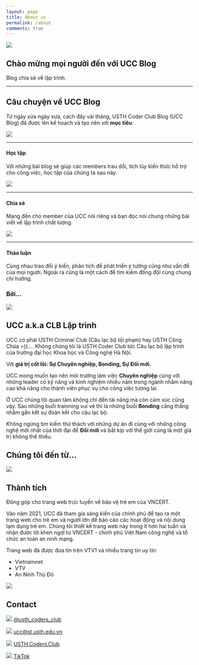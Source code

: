 ```yaml
---
layout: page
title: About us
permalink: /about
comments: true
---
```


<div class="justify-content-between">
<div class="col-md-12 pr-5">

<div class="d-md-flex container justify-content-center pb-4">
    <div class="d-flex col-xl-6 col-lg-6 col-md-6 col-sm-12 col-xs-12 justify-content-xl-end justify-content-lg-end justify-content-md-end justify-content-sm-center justify-content-xs-center">
        <img src="{{site.baseurl}}/assets/images/about-us/hamster.png">
    </div>
    <div class="col-xl-6 col-lg-6 col-md-6 col-sm-12 col-xs-12 pt-5 pr-4 d-flex justify-content-center flex-column">
        <h2 class="">Chào mừng mọi người đến với UCC Blog</h2>
        <p class="">Blog chia sẻ về lập trình.</p>
    </div>
</div>
<div><hr/></div>
<h2 class="pt-5">Câu chuyện về UCC Blog</h2>

<p>Từ ngày xửa ngày xưa, cách đây vài tháng, USTH Coder Club Blog (UCC Blog) đã được lên kế hoạch và tạo nên với <b>mục tiêu</b>:</p>

<div class="d-md-flex container justify-content-between pb-4" style="max-width:100%;">
    <div class="col-xl-3 col-lg-3 col-md-3 col-sm-12 col-xs-12 m-3">
        <img src="{{site.baseurl}}/assets/images/about-us/learning.png" style="max-width:30%;">
        <hr/>
        <h4>Học tập</h4>
        <p>Với những bài blog sẽ giúp các members trau dồi, tích lũy kiến thức hỗ trợ cho công việc, học tập của chúng ta sau này.</p>
    </div>
    <div class="col-xl-3 col-lg-3 col-md-3 col-sm-12 col-xs-12 m-3">
        <img src="{{site.baseurl}}/assets/images/about-us/sharing.png" style="max-width:30%">
        <hr/>
        <h4>Chia sẻ</h4>
        <p>Mang đến cho member của UCC nói riêng và bạn đọc nói chung những bài viết về lập trình chất lượng.</p>
    </div>
    <div class="col-xl-3 col-lg-3 col-md-3 col-sm-12 col-xs-12 m-3">
        <img src="{{site.baseurl}}/assets/images/about-us/discussing.png" style="max-width:30%">
        <hr/>
        <h4>Thảo luận</h4>
        <p>Cùng nhau trao đổi ý kiến, phân tích để phát triển ý tưởng cũng như vấn đề của mọi người. Ngoài ra cũng là một cách để tìm kiếm đồng đội cùng chung chí hướng.</p>
    </div>
</div>
<h3>Bởi...</h3>
<div class="text-center"><img src="{{site.baseurl}}/assets/images/about-us/banner.png" style="max-width:100%;align:center;" class="mb-4"></div>
<h2 class="">UCC a.k.a CLB Lập trình</h2>
<p class="mt-2 mb-2">UCC có phải USTH Criminal Club (Câu lạc bộ tội phạm) hay USTH Công Chúa =)).... Không chúng tôi là USTH Coder Club tức Câu lạc bộ lập trình của trường đại học Khoa học và Công nghệ Hà Nội.</p>
<p class="mt-2 mb-2">Với <b>giá trị cốt lõi: Sự Chuyên nghiệp, Bonding, Sự Đổi mới.</b></p>
<p class="mt-4">UCC mong muốn tạo nên môi trường làm việc <b>Chuyên nghiệp</b> cùng với những leader có kỹ năng và kinh nghiệm nhiều năm trong ngành nhằm nâng cao khả năng cho thành viên phục vụ cho công việc tương lai.</p>
<p>Ở UCC chúng tôi quan tâm không chỉ đến tài năng mà còn cảm xúc cũng vậy. Sau những buổi trainning vui vẻ thì là những buổi <b>Bonding</b> căng thẳng nhằm gắn kết sự đoàn kết cho câu lạc bộ.</p>
<p>Không ngừng tìm kiếm thử thách với những dự án đi cùng với những công nghệ mới nhất của thời đại để <b>Đổi mới</b> và bắt kịp với thế giới cũng là một giá trị không thể thiếu.</p>

<h2 class="pt-5">Chúng tôi đến từ...</h2>
<div class="text-center"><img src="{{site.baseurl}}/assets/images/about-us/mix.jpg" style="max-width:100%;"></div>

<h2 class="pt-5">Thành tích</h2>
<p>Đóng góp cho trang web trực tuyến về bảo vệ trẻ em của VNCERT.</p>
<p>Vào năm 2021, UCC đã tham gia sáng kiến ​​của chính phủ để tạo ra một trang web cho trẻ em và
người lớn để báo cáo các hoạt động và nội dung lạm dụng trẻ em. Chúng tôi thiết kế trang web này trong ít hơn hai tuần và nhận được lời khen ngợi từ VNCERT - chính phủ Việt Nam
công nghệ và tổ chức an toàn an ninh mạng.</p>
<div>
    <p>Trang web đã được đưa tin trên VTV1 và nhiều trang tin uy tín:</p>
    <ul>
        <li>Vietnamnet</li>
        <li>VTV</li>
        <li>An Ninh Thủ Đô</li>
    </ul>
</div>
<div class="text-center"><img src="{{site.baseurl}}/assets/images/about-us/vncert.png" style="max-width:100%;align:center;"></div>

<h2 class="pt-5">Contact</h2>
<div class="d-md-flex container justify-content-between" style="max-width:100%;">
    <div class="col-xl-6 col-lg-6 col-md-6 col-sm-12 col-xs-12">
        <p>
            <img src="{{site.baseurl}}/assets/images/about-us/ins.png" style="max-width:15%;">
            <a href="https://www.instagram.com/usth_coders_club/">@usth_coders_club</a>
        </p>
    </div>
    <div class="col-xl-6 col-lg-6 col-md-6 col-sm-12 col-xs-12">
        <p>
            <img src="{{site.baseurl}}/assets/images/about-us/mail.png" style="max-width:15%;">
            <a href="mailto:ucc@st.usth.edu.vn">ucc@st.usth.edu.vn</a>
        </p>
    </div>
</div>
<div class="d-md-flex container justify-content-between" style="max-width:100%;">
    <div class="col-xl-6 col-lg-6 col-md-6 col-sm-12 col-xs-12">
        <p>
            <img src="{{site.baseurl}}/assets/images/about-us/fb.png" style="max-width:15%;">
            <a href="https://www.facebook.com/USTH.Coders.Club">USTH.Coders.Club</a>
        </p>
    </div>
    <div class="col-xl-6 col-lg-6 col-md-6 col-sm-12 col-xs-12">
        <p>
            <img src="{{site.baseurl}}/assets/images/about-us/tiktok.png" style="max-width:15%;">
            <a href="#">TikTok</a>
        </p>
    </div>
</div>
</div>
</div>
